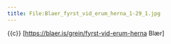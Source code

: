 ```yaml
---
title: File:Blaer_fyrst_vid_erum_herna_1-29_1.jpg
---
```


{{c}} [https://blaer.is/grein/fyrst-vid-erum-herna Blær]
